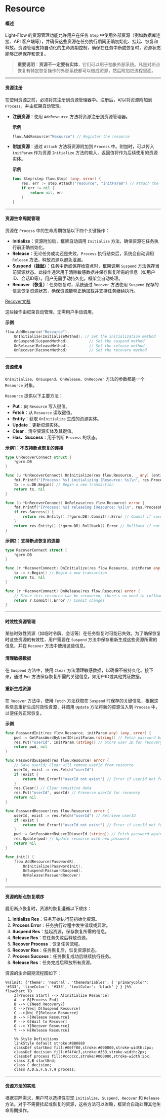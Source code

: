 # Resource

#### 概述

Light-Flow 的资源管理功能允许用户在任务 `Step` 中使用外部资源（例如数据库连接、API 客户端等），并确保这些资源在任务执行期间正确初始化、挂起、恢复和释放。资源管理支持自动化的生命周期控制，确保在任务中断或恢复时，资源状态能够正确保存和恢复。

> **重要说明**：**资源不一定要有实体**，它们可以用于抽象外部系统。凡是对断点恢复有特定恢复操作的外部系统都可以做成资源，然后附加进流程里面。

---

#### 资源注册

在使用资源之前，必须将其注册到资源管理器中。注册后，可以将资源附加到 `Process`，并由框架自动管理。

- **注册资源**：使用 `AddResource` 方法将资源注册到资源管理器。

  **示例**

  ```go
  flow.AddResource("Resource") // Register the resource
  ```

- **附加资源**：通过 `Attach` 方法将资源附加到 `Process` 中。附加时，可以传入 `initParam` 作为资源 `Initialize` 方法的输入，返回值将作为后续使用的资源实体。

  **示例**

  ```go
  func Step(step flow.Step) (any, error) {
      res, err := step.Attach("resource", "initParam") // Attach the resource with initialization parameters
      if err != nil {
          return nil, err
      }
  }
  ```

---

#### 资源生命周期管理

资源在 `Process` 中的生命周期包括以下四个关键操作：

- **Initialize**：资源附加后，框架自动调用 `Initialize` 方法，确保资源在任务执行前正确初始化。
- **Release**：无论任务成功还是失败，`Process` 执行结束后，系统会自动调用 `Release` 方法，释放资源以避免泄漏。
- **Suspend（挂起）**：任务中断或保存检查点时，框架调用 `Suspend` 方法保存当前资源状态。此操作通常用于清除敏感数据并保存恢复所需的信息（如用户ID、会话ID等）。用户无需手动持久化，框架会自动处理。
- **Recover（恢复）**：任务恢复时，系统通过 `Recover` 方法使用 `Suspend` 保存的信息恢复资源状态，确保资源能够正确加载并支持任务继续执行。

[Recover文档](./Recover.cn.md)

这些操作由框架自动管理，无需用户手动调用。

**示例**

```go
flow.AddResource("Resource").
    OnInitialize(InitializeMethod). // Set the initialization method
    OnSuspend(SuspendMethod).         // Set the suspend method
    OnRelease(ReleaseMethod).         // Set the release method
    OnRecover(RecoverMethod)          // Set the recovery method
```

---

#### 资源使用

`OnInitialize`、`OnSuspend`、`OnRelease`、`OnRecover` 方法的参数都是一个 `Resource` 对象。

`Resource` 提供以下主要方法：

- **Put**：向 `Resource` 写入键值。
- **Fetch**：从 `Resource` 读取键值。
- **Entity**：获取 `OnInitialize` 生成的资源实体。
- **Update**：更新资源实体。
- **Clear**：清空资源实体及其键值。
- **Has、Success**：用于判断 `Process` 的状态。

**示例1：不支持断点恢复的连接**

```go
type UnRecoverConnect struct {
	*gorm.DB
}

func (u *UnRecoverConnect) OnInitialize(res flow.Resource, _ any) (entity any, err error) {
	fmt.Printf("[Process: %s] initializing [Resource: %s]\n", res.ProcessName(), res.Name()) // Log initialization
	tx := u.DB.Begin() // Begin a new transaction
	return tx, nil
}

func (u *UnRecoverConnect) OnRelease(res flow.Resource) error {
	fmt.Printf("[Process: %s] releasing [Resource: %s]\n", res.ProcessName(), res.Name()) // Log resource release
	if res.Success() {
		return res.Entity().(*gorm.DB).Commit().Error // Commit if successful
	}
	return res.Entity().(*gorm.DB).Rollback().Error // Rollback if not successful
}
```

**示例2：支持断点恢复的连接**

```go
type RecoverConnect struct {
	*gorm.DB
}

func (r *RecoverConnect) OnInitialize(res flow.Resource, initParam any) (any, error) {
	tx := r.Begin() // Begin a new transaction
	return tx, nil
}

func (r *RecoverConnect) OnRelease(res flow.Resource) error {
	// Since this resource can be recovered, there's no need to rollback on exception
	return r.Commit().Error // Commit changes
}
```

---

#### 时效性资源管理

某些时效性资源（如临时令牌、会话等）在任务恢复时可能已失效。为了确保恢复时这些资源的有效性，用户需要在 `Suspend` 方法中保存重新生成这些资源所需的信息，并在 `Recover` 方法中使用这些信息。

#### 清理敏感数据

在 `Suspend` 方法中，使用 `Clear` 方法清理敏感数据，以确保不被持久化。接下来，通过 `Put` 方法保存恢复所需的关键信息，如用户ID或其他凭证数据。

#### 重新生成资源

在 `Recover` 方法中，使用 `Fetch` 方法获取在 `Suspend` 时保存的关键信息，根据这些信息重新生成时效性资源，并调用 `Update` 方法将新的资源注入到 `Process` 中，以便任务正常恢复。

**示例**

```go
func PasswordInit(res flow.Resource, initParam any) (any, error) {
	pwd := GetPassWordByUserID(initParam.(string)) // Fetch password based on user ID
	res.Put("userId", initParam.(string)) // Store user ID for recovery
	return pwd, nil
}

func PasswordSuspend(res flow.Resource) error {
	// Save userId; Clear will remove userId from resource
	userId, exist := res.Fetch("userId")
	if !exist {
		return fmt.Errorf("userId not exist") // Error if userId not found
	}
	res.Clear() // Clear sensitive data
	res.Put("userId", userId) // Preserve userId for recovery
	return nil
}

func PasswordRecover(res flow.Resource) error {
	userId, exist := res.Fetch("userId") // Retrieve userId
	if !exist {
		return fmt.Errorf("userId not exist") // Error if userId not found
	}
	pwd := GetPassWordByUserID(userId.(string)) // Fetch password again
	res.Update(pwd) // Update resource with new password
	return nil
}

func init() {
	flow.AddResource(PasswordR).
		OnInitialize(PasswordInit).
		OnSuspend(PasswordSuspend).
		OnRelease(PasswordRecover)
}
```

---

#### 资源的断点恢复顺序

启用断点恢复时，资源的恢复遵循以下顺序：

1. **Initialize Res**：任务开始执行前初始化资源。
2. **Process Error**：任务执行过程中发生错误或异常。
3. **Suspend Res**：挂起资源，保存恢复所需的信息。
4. **Release Res**：在任务失败后释放资源。
5. **Recover Process**：恢复任务流程。
6. **Recover Res**：任务恢复后，恢复资源状态。
7. **Process Success**：任务恢复成功后继续执行任务。
8. **Release Res**：任务完成后释放所有资源。

资源的生命周期流程图如下：

```mermaid
%%{init: {'theme': 'neutral', 'themeVariables': { 'primaryColor': '#333', 'lineColor': '#333', 'textColor': 'black' } } }%%
flowchart TD
    Z[Process Start] --> A[Initialize Resource]
    A --> B[Process End]
    B --> C{Need Recovery?}
    C -->|Yes| D[Suspend Resource]
    C -->|No| E[Release Resource]
    D --> F[Release Resource]
    F --> G[Wait to Recover]
    G --> Y[Recover Resource]
    Y --> H[Release Resource]

    %% Style Definitions
    linkStyle default stroke:#888888
    classDef startEnd fill:#00ff00,stroke:#000000,stroke-width:2px;
    classDef decision fill:#f4f4c3,stroke:#333,stroke-width:2px;
    classDef process fill:#cccccc,stroke:#000000,stroke-width:2px;
    class Z,B startEnd;
    class C decision;
    class A,D,E,F,G,Y,H process;
```

---

#### 资源方法的实现

根据实际需求，用户可以选择性实现 `Initialize`、`Suspend`、`Recover` 和 `Release` 方法。对于不需要挂起或恢复的资源，这些方法可以省略，框架会自动处理其他生命周期操作。

